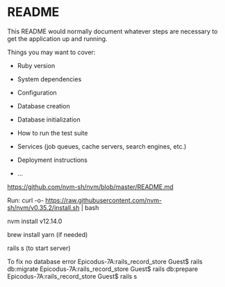 # README

This README would normally document whatever steps are necessary to get the
application up and running.

Things you may want to cover:

* Ruby version

* System dependencies

* Configuration

* Database creation

* Database initialization

* How to run the test suite

* Services (job queues, cache servers, search engines, etc.)

* Deployment instructions

* ...

https://github.com/nvm-sh/nvm/blob/master/README.md

Run:
curl -o- https://raw.githubusercontent.com/nvm-sh/nvm/v0.35.2/install.sh | bash

nvm install v12.14.0

brew install yarn (if needed)

rails s (to start server)


To fix no database error
Epicodus-7A:rails_record_store Guest$ rails db:migrate
Epicodus-7A:rails_record_store Guest$ rails db:prepare
Epicodus-7A:rails_record_store Guest$ rails s
